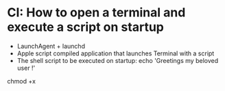 # CI: How to open a terminal and execute a script on startup

- LaunchAgent + launchd
- Apple script compiled application that launches Terminal with a script
- The shell script to be executed on startup: echo 'Greetings my beloved user !'

chmod +x
